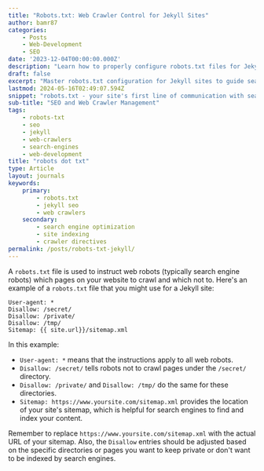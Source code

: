 ```yaml
---
title: "Robots.txt: Web Crawler Control for Jekyll Sites"
author: bamr87
categories:
    - Posts
    - Web-Development
    - SEO
date: '2023-12-04T00:00:00.000Z'
description: "Learn how to properly configure robots.txt files for Jekyll websites to control search engine crawlers and optimize SEO"
draft: false
excerpt: "Master robots.txt configuration for Jekyll sites to guide search engine crawlers and improve your site's SEO performance"
lastmod: 2024-05-16T02:49:07.594Z
snippet: "robots.txt - your site's first line of communication with search engines"
sub-title: "SEO and Web Crawler Management"
tags:
    - robots-txt
    - seo
    - jekyll
    - web-crawlers
    - search-engines
    - web-development
title: "robots dot txt"
type: Article
layout: journals
keywords:
    primary:
        - robots.txt
        - jekyll seo
        - web crawlers
    secondary:
        - search engine optimization
        - site indexing
        - crawler directives
permalink: /posts/robots-txt-jekyll/
---
```



A `robots.txt` file is used to instruct web robots (typically search engine robots) which pages on your website to crawl and which not to. Here's an example of a `robots.txt` file that you might use for a Jekyll site:

```plaintext
User-agent: *
Disallow: /secret/
Disallow: /private/
Disallow: /tmp/
Sitemap: {{ site.url}}/sitemap.xml
```

In this example:

- `User-agent: *` means that the instructions apply to all web robots.
- `Disallow: /secret/` tells robots not to crawl pages under the `/secret/` directory.
- `Disallow: /private/` and `Disallow: /tmp/` do the same for these directories.
- `Sitemap: https://www.yoursite.com/sitemap.xml` provides the location of your site's sitemap, which is helpful for search engines to find and index your content.

Remember to replace `https://www.yoursite.com/sitemap.xml` with the actual URL of your sitemap. Also, the `Disallow` entries should be adjusted based on the specific directories or pages you want to keep private or don't want to be indexed by search engines.
